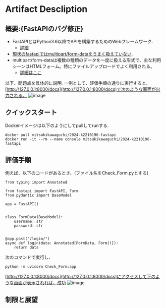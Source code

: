 # Artifact Descliption

## 概要:{FastAPIのバグ修正}
* FastAPIとはPython3.6以降でAPIを構築するためのWebフレームワーク.
  + [詳細](https://fastapi.tiangolo.com/ja/)
* [現状のfastapiではmultipart/form-dataをうまく扱えていない](https://github.com/fastapi/fastapi/issues/10999).
* multipart/form-dataは複数の種類のデータを一度に扱える形式で、主な利用シーンはHTMLフォーム。特にファイルアップロードでよく利用される。
  + [詳細はここ](https://developer.mozilla.org/ja/docs/Web/HTTP/MIME_types)

以下、問題点を具体的に説明.
一例として、評価手順の通りに実行すると、[http://127.0.0.1:8000/docs](http://127.0.0.1:8000/docs)で次のような画面が出力される。
![image](https://github.com/user-attachments/assets/4a67f3d6-1fce-4cae-ab81-30537f7e97f3)

## クイックスタート

Dockerイメージは以下のようにしてpullしてrunする.

```
docker pull mitsukikawaguchi/2024-k2210190-fastapi
docker run -it --rm --name console mitsukikawaguchi/2024-k2210190-fastapi
```

## 評価手順
例えば、以下のコードがあるとき、(ファイル名をCheck_Form.pyとする)

```
from typing import Annotated

from fastapi import FastAPI, Form
from pydantic import BaseModel

app = FastAPI()


class FormData(BaseModel):
    username: str
    password: str


@app.post("/login/")
async def login(data: Annotated[FormData, Form()]):
    return data
```
次のコマンドで実行し、

```
python -m uvicorn Check_Form:app
```

[http://127.0.0.1:8000/docs](http://127.0.0.1:8000/docs)にアクセスして下のような画面が表示されれば、成功
![image](https://github.com/user-attachments/assets/0150b697-4864-4d68-8cf5-6cedaeaba506)

## 制限と展望


